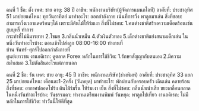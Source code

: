 
คนที่ 1
ชื่อ: ตั้ง
เพศ: ชาย
อายุ: 38 ปี
อาชีพ: พนักงานบริษัท(ผู้จัดการแผนกไอที)
อาศัยที่: ประชาอุทิศ 51
มาบ่อยแค่ไหน: ทุกวันอาทิตย์
มาทำอะไร: ออกกำลังกาย เน้นที่การวิ่ง พาลูกมาเล่น
สิ่งที่ชอบ: สามารถวิ่งเวลาแดดร้อนๆได้ เพราะมีต้นไม้ให้ร่มเงา
สิ่งที่ไม่ชอบ: 1.คนต่างชาติสร้างความเดือดร้อนเช่น สูบบุหรี่ ทำการ       
         กระทำที่ไม่มีมารยาท 
         2.โขมย
         3.กลิ่นน้ำเหม็น
         4.ตัวเงินตัวทอง 
         5.เด็กต่างชาติแย่งสนามเด็กเล่น
ในหนึ่งวันทำอะไรบ้าง: ตอนเช้าไปส่งลูก 08:00-16:00 ทำงานที่    
                บ้าน จันทร์-ศุกร์ไปออกกำลังกายที่   
                ศูนย์เยาวชน
งานอดิเรก: ดูตลาด Forex
หลักในการใช้ชีวิต: 1.รักษาสัญญากับตนเอง
              2.มีความสม่ำเสมอ
              3.ไม่ตัดสินอะไรแต่ภายนอก


คนที่ 2
ชื่อ: รัน
เพศ: ชาย
อายุ: 45 ปี
อาชีพ: พนักงานบริษัท(ช่างพิมพ์)
อาศัยที่: ประชาอุทิศ 33 แยก 25
มาบ่อยแค่ไหน: เดือนละ1-2ครั้ง (วันหยุด)
มาทำอะไร: พักผ่อนกับครอบครัว เดินเล่น คลายร้อน
สิ่งที่ชอบ: อากาศปลอดโปร่ง ต้นไม้ร่มรื่น ให้ร่มเงา เย็น
สิ่งที่ไม่ชอบ: กลิ่นน้ำเน่าเสีย ขยะเกลื่อนกลาด
ในหนึ่งวันทำอะไรบ้าง: วันธรรมดา: ทำงานเตรียมงานพิมพ์
                วันหยุด: พาลูกไปเที่ยว
งานอดิเรก: ไม่มี
หลักในการใช้ชีวิต: ทำวันนี้ให้ดีที่สุด

